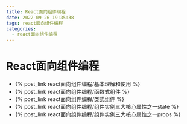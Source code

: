 ```yaml
---
title: React面向组件编程
date: 2022-09-26 19:35:38
tags: react面向组件编程
categories:	
  - react面向组件编程
---
```


# React面向组件编程

- {% post_link react面向组件编程/基本理解和使用 %}
- {% post_link react面向组件编程/函数式组件 %}
- {% post_link react面向组件编程/类式组件 %}
- {% post_link react面向组件编程/组件实例三大核心属性之一state %}
- {% post_link react面向组件编程/组件实例三大核心属性之一props %}
